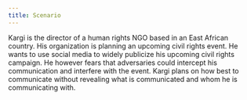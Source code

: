 ```yaml
---
title: Scenario
---
```

Kargi is the director of a human rights NGO based in an East African country. His organization is planning an upcoming civil rights event. He wants to use social media to widely publicize his upcoming civil rights campaign. He however fears that adversaries could intercept his communication and interfere with the event. Kargi plans on how best to communicate without revealing what is communicated and whom he is communicating with.
